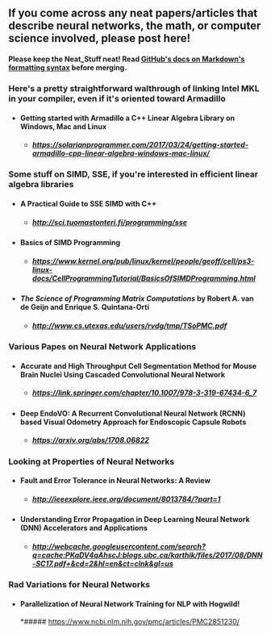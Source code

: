 ## If you come across any neat papers/articles that describe neural networks, the math, or computer science involved, please post here! 
#### **Please keep the Neat_Stuff neat!** Read [GitHub's docs on Markdown's formatting syntax](https://help.github.com/articles/basic-writing-and-formatting-syntax/) before merging.

### Here's a pretty straightforward walthrough of linking Intel MKL in your compiler, even if it's oriented toward Armadillo
* #### Getting started with Armadillo a C++ Linear Algebra Library on Windows, Mac and Linux
	* ##### https://solarianprogrammer.com/2017/03/24/getting-started-armadillo-cpp-linear-algebra-windows-mac-linux/

### Some stuff on SIMD, SSE, if you're interested in efficient linear algebra libraries
* #### A Practical Guide to SSE SIMD with C++
	* ##### http://sci.tuomastonteri.fi/programming/sse
* #### Basics of SIMD Programming
	* ##### https://www.kernel.org/pub/linux/kernel/people/geoff/cell/ps3-linux-docs/CellProgrammingTutorial/BasicsOfSIMDProgramming.html
* #### *The Science of Programming Matrix Computations* by Robert A. van de Geijn and Enrique S. Quintana-Ortí
	* ##### http://www.cs.utexas.edu/users/rvdg/tmp/TSoPMC.pdf
	
### Various Papes on Neural Network Applications
* #### Accurate and High Throughput Cell Segmentation Method for Mouse Brain Nuclei Using Cascaded Convolutional Neural Network
	* ##### https://link.springer.com/chapter/10.1007/978-3-319-67434-6_7
* #### Deep EndoVO: A Recurrent Convolutional Neural Network (RCNN) based Visual Odometry Approach for Endoscopic Capsule Robots
	* ##### https://arxiv.org/abs/1708.06822

### Looking at Properties of Neural Networks
* #### Fault and Error Tolerance in Neural Networks: A Review
	* ##### http://ieeexplore.ieee.org/document/8013784/?part=1
* #### Understanding Error Propagation in Deep Learning Neural Network (DNN) Accelerators and Applications
	* ##### http://webcache.googleusercontent.com/search?q=cache:PKaDV4qAhscJ:blogs.ubc.ca/karthik/files/2017/08/DNN-SC17.pdf+&cd=2&hl=en&ct=clnk&gl=us
	
### Rad Variations for Neural Networks
* #### Parallelization of Neural Network Training for NLP with Hogwild!
	*##### https://www.ncbi.nlm.nih.gov/pmc/articles/PMC2851230/
